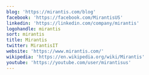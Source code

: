 ```yaml
---
blog: 'https://mirantis.com/blog'
facebook: 'https://facebook.com/MirantisUS'
linkedin: 'https://linkedin.com/company/mirantis'
logohandle: mirantis
sort: mirantis
title: Mirantis
twitter: MirantisIT
website: 'https://www.mirantis.com/'
wikipedia: 'https://en.wikipedia.org/wiki/Mirantis'
youtube: 'https://youtube.com/user/mirantisus'
---
```

